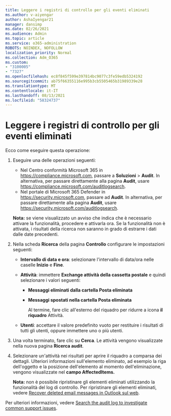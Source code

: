 ```yaml
---
title: Leggere i registri di controllo per gli eventi eliminati
ms.author: v-aiyengar
author: AshaIyengar21
manager: dansimp
ms.date: 02/26/2021
ms.audience: Admin
ms.topic: article
ms.service: o365-administration
ROBOTS: NOINDEX, NOFOLLOW
localization_priority: Normal
ms.collection: Adm_O365
ms.custom:
- "3100005"
- "7327"
ms.openlocfilehash: ec8f845f599e397814bc9077c3fe59edb5324192
ms.sourcegitcommit: ab75f66355116e995b3cb5505465b31989339e28
ms.translationtype: MT
ms.contentlocale: it-IT
ms.lasthandoff: 08/13/2021
ms.locfileid: "58324737"
---
```

# <a name="read-the-audit-logs-for-deleted-events"></a>Leggere i registri di controllo per gli eventi eliminati

Ecco come eseguire questa operazione:

1. Eseguire una delle operazioni seguenti:
   - Nel Centro conformità Microsoft 365 in <https://compliance.microsoft.com>, passare a **Soluzioni** \> **Audit**. In alternativa, per passare direttamente alla pagina **Audit**, usare <https://compliance.microsoft.com/auditlogsearch>.
   - Nel portale di Microsoft 365 Defender in <https://security.microsoft.com>, passare ad **Audit**. In alternativa, per passare direttamente alla pagina **Audit**, usare <https://security.microsoft.com/auditlogsearch>.

    **Nota:** se viene visualizzato un avviso che indica che è necessario attivare la funzionalità, procedere e attivarla ora. Se la funzionalità non è attivata, i risultati della ricerca non saranno in grado di estrarre i dati dalle date precedenti.

2. Nella scheda **Ricerca** della pagina **Controllo** configurare le impostazioni seguenti:
   - **Intervallo di data e ora**: selezionare l'intervallo di data/ora nelle caselle **Inizio** e **Fine**.
   - **Attività**: immettere **Exchange attività della cassetta postale** e quindi selezionare i valori seguenti:
     - **Messaggi eliminati dalla cartella Posta eliminata**
     - **Messaggi spostati nella cartella Posta eliminata**

       Al termine, fare clic all'esterno del riquadro per ridurre a icona **il riquadro** Attività.

   - **Utenti**: accettare il valore predefinito vuoto per restituire i risultati di tutti gli utenti, oppure immettere uno o più utenti.

3. Una volta terminato, fare clic su **Cerca**. Le attività vengono visualizzate nella nuova pagina **Ricerca audit**.

4. Selezionare un'attività nei risultati per aprire il riquadro a comparsa dei dettagli. Ulteriori informazioni sull'elemento eliminato, ad esempio la riga dell'oggetto e la posizione dell'elemento al momento dell'eliminazione, vengono visualizzate nel **campo AffectedItems.**

   **Nota:** non è possibile ripristinare gli elementi eliminati utilizzando la funzionalità del log di controllo. Per ripristinare gli elementi eliminati, vedere [Recover deleted email messages in Outlook sul web](https://support.microsoft.com/office/recover-deleted-email-messages-in-outlook-on-the-web-a8ca78ac-4721-4066-95dd-571842e9fb11).

Per ulteriori informazioni, vedere [Search the audit log to investigate common support issues](https://docs.microsoft.com/microsoft-365/compliance/auditing-troubleshooting-scenarios).
